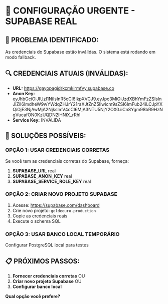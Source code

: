 # 🔧 CONFIGURAÇÃO URGENTE - SUPABASE REAL

## 🚨 PROBLEMA IDENTIFICADO:
As credenciais do Supabase estão inválidas. O sistema está rodando em modo fallback.

## 🔍 CREDENCIAIS ATUAIS (INVÁLIDAS):
- **URL:** https://gayopagjdrkcmkirmfvy.supabase.co
- **Anon Key:** eyJhbGciOiJIUzI1NiIsInR5cCI6IkpXVCJ9.eyJpc3MiOiJzdXBhYmFzZSIsInJlZiI6ImdheW9wYWdqZHJrY21raXJtZnZ5Iiwicm9sZSI6ImFub24iLCJpYXQiOjE3NjAwMjA2NjksImV4cCI6MjA3NTU5NjY2OX0.iiCn8Ygm98bR9HzNgVucafON0KzUQDN2lHNiX_rRhI
- **Service Key:** INVÁLIDA

## 🚀 SOLUÇÕES POSSÍVEIS:

### OPÇÃO 1: USAR CREDENCIAIS CORRETAS
Se você tem as credenciais corretas do Supabase, forneça:
1. **SUPABASE_URL** real
2. **SUPABASE_ANON_KEY** real  
3. **SUPABASE_SERVICE_ROLE_KEY** real

### OPÇÃO 2: CRIAR NOVO PROJETO SUPABASE
1. Acesse: https://supabase.com/dashboard
2. Crie novo projeto: `goldeouro-production`
3. Copie as credenciais reais
4. Execute o schema SQL

### OPÇÃO 3: USAR BANCO LOCAL TEMPORÁRIO
Configurar PostgreSQL local para testes

## 📋 PRÓXIMOS PASSOS:
1. **Fornecer credenciais corretas** OU
2. **Criar novo projeto Supabase** OU  
3. **Configurar banco local**

**Qual opção você prefere?**
